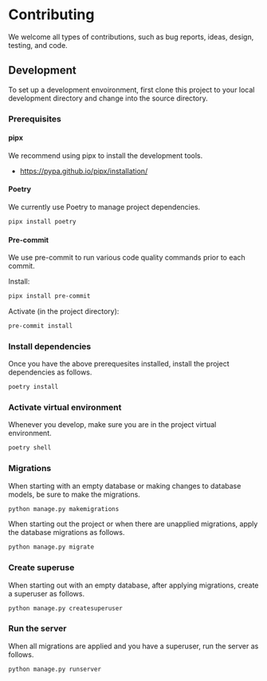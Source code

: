 # Contributing

We welcome all types of contributions, such as bug reports, ideas, design, testing, and code.

## Development

To set up a development envoironment, first clone this project to your local development directory and change into the source directory.

### Prerequisites

#### pipx

We recommend using pipx to install the development tools.

- https://pypa.github.io/pipx/installation/

#### Poetry

We currently use Poetry to manage project dependencies.

```sh
pipx install poetry
```

#### Pre-commit

We use pre-commit to run various code quality commands prior to each commit.

Install:

```sh
pipx install pre-commit
```

Activate (in the project directory):

```sh
pre-commit install
```

### Install dependencies

Once you have the above prerequesites installed, install the project dependencies as follows.

```sh
poetry install
```

### Activate virtual environment

Whenever you develop, make sure you are in the project virtual environment.

```sh
poetry shell
```

### Migrations

When starting with an empty database or making changes to database models, be sure to make the migrations.

```sh
python manage.py makemigrations
```

When starting out the project or when there are unapplied migrations, apply the database migrations as follows.

```sh
python manage.py migrate
```

### Create superuse

When starting out with an empty database, after applying migrations, create a superuser as follows.

```sh
python manage.py createsuperuser
```

### Run the server

When all migrations are applied and you have a superuser, run the server as follows.

```sh
python manage.py runserver
```
